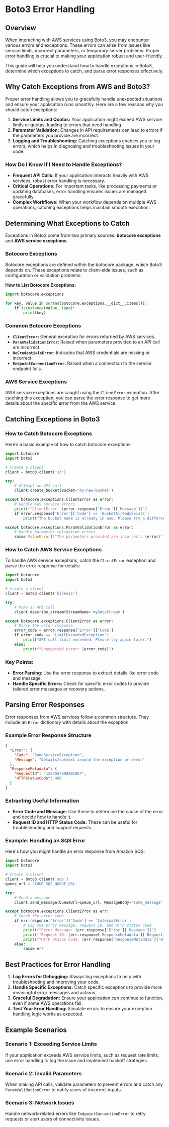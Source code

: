 # Boto3 Error Handling

## Overview

When interacting with AWS services using Boto3, you may encounter various errors and exceptions. These errors can arise from issues like service limits, incorrect parameters, or temporary server problems. Proper error handling is crucial to making your application robust and user-friendly.

This guide will help you understand how to handle exceptions in Boto3, determine which exceptions to catch, and parse error responses effectively.

## Why Catch Exceptions from AWS and Boto3?

Proper error handling allows you to gracefully handle unexpected situations and ensure your application runs smoothly. Here are a few reasons why you should catch exceptions:

1. **Service Limits and Quotas:** Your application might exceed AWS service limits or quotas, leading to errors that need handling.
2. **Parameter Validation:** Changes in API requirements can lead to errors if the parameters you provide are incorrect.
3. **Logging and Troubleshooting:** Catching exceptions enables you to log errors, which helps in diagnosing and troubleshooting issues in your code.

### How Do I Know If I Need to Handle Exceptions?

- **Frequent API Calls:** If your application interacts heavily with AWS services, robust error handling is necessary.
- **Critical Operations:** For important tasks, like processing payments or updating databases, error handling ensures issues are managed gracefully.
- **Complex Workflows:** When your workflow depends on multiple AWS operations, catching exceptions helps maintain smooth execution.

## Determining What Exceptions to Catch

Exceptions in Boto3 come from two primary sources: **botocore exceptions** and **AWS service exceptions**.

### Botocore Exceptions

Botocore exceptions are defined within the botocore package, which Boto3 depends on. These exceptions relate to client-side issues, such as configuration or validation problems.

**How to List Botocore Exceptions:**

```python
import botocore.exceptions

for key, value in sorted(botocore.exceptions.__dict__.items()):
    if isinstance(value, type):
        print(key)
```

### Common Botocore Exceptions

- **`ClientError`:** General exception for errors returned by AWS services.
- **`ParamValidationError`:** Raised when parameters provided to an API call are incorrect.
- **`NoCredentialsError`:** Indicates that AWS credentials are missing or incorrect.
- **`EndpointConnectionError`:** Raised when a connection to the service endpoint fails.

### AWS Service Exceptions

AWS service exceptions are caught using the `ClientError` exception. After catching this exception, you can parse the error response to get more details about the specific error from the AWS service.

## Catching Exceptions in Boto3

### How to Catch Botocore Exceptions

Here’s a basic example of how to catch botocore exceptions:

```python
import botocore
import boto3

# Create a client
client = boto3.client('s3')

try:
    # Attempt an API call
    client.create_bucket(Bucket='my-new-bucket')

except botocore.exceptions.ClientError as error:
    # Handle AWS service errors
    print(f"ClientError: {error.response['Error']['Message']}")
    if error.response['Error']['Code'] == 'BucketAlreadyExists':
        print("The bucket name is already in use. Please try a different name.")

except botocore.exceptions.ParamValidationError as error:
    # Handle parameter validation errors
    raise ValueError(f"The parameters provided are incorrect: {error}")
```

### How to Catch AWS Service Exceptions

To handle AWS service exceptions, catch the `ClientError` exception and parse the error response for details:

```python
import botocore
import boto3

# Create a client
client = boto3.client('kinesis')

try:
    # Make an API call
    client.describe_stream(StreamName='myDataStream')

except botocore.exceptions.ClientError as error:
    # Parse the error response
    error_code = error.response['Error']['Code']
    if error_code == 'LimitExceededException':
        print("API call limit exceeded. Please try again later.")
    else:
        print(f"Unexpected error: {error_code}")
```

### Key Points:

- **Error Parsing:** Use the error response to extract details like error code and message.
- **Handle Specific Errors:** Check for specific error codes to provide tailored error messages or recovery actions.

## Parsing Error Responses

Error responses from AWS services follow a common structure. They include an `Error` dictionary with details about the exception.

### Example Error Response Structure

```json
{
  "Error": {
    "Code": "SomeServiceException",
    "Message": "Details/context around the exception or error"
  },
  "ResponseMetadata": {
    "RequestId": "1234567890ABCDEF",
    "HTTPStatusCode": 400
  }
}
```

### Extracting Useful Information

- **Error Code and Message:** Use these to determine the cause of the error and decide how to handle it.
- **Request ID and HTTP Status Code:** These can be useful for troubleshooting and support requests.

### Example: Handling an SQS Error

Here's how you might handle an error response from Amazon SQS:

```python
import botocore
import boto3

# Create a client
client = boto3.client('sqs')
queue_url = 'YOUR_SQS_QUEUE_URL'

try:
    # Send a message
    client.send_message(QueueUrl=queue_url, MessageBody='some_message')

except botocore.exceptions.ClientError as err:
    # Check the error code
    if err.response['Error']['Code'] == 'InternalError':
        # Log the error message, request ID, and HTTP status code
        print(f"Error Message: {err.response['Error']['Message']}")
        print(f"Request ID: {err.response['ResponseMetadata']['RequestId']}")
        print(f"HTTP Status Code: {err.response['ResponseMetadata']['HTTPStatusCode']}")
    else:
        raise err
```

## Best Practices for Error Handling

1. **Log Errors for Debugging:** Always log exceptions to help with troubleshooting and improving your code.
2. **Handle Specific Exceptions:** Catch specific exceptions to provide more meaningful error messages and actions.
3. **Graceful Degradation:** Ensure your application can continue to function, even if some AWS operations fail.
4. **Test Your Error Handling:** Simulate errors to ensure your exception handling logic works as expected.

## Example Scenarios

### Scenario 1: Exceeding Service Limits

If your application exceeds AWS service limits, such as request rate limits, use error handling to log the issue and implement backoff strategies.

### Scenario 2: Invalid Parameters

When making API calls, validate parameters to prevent errors and catch any `ParamValidationError` to notify users of incorrect inputs.

### Scenario 3: Network Issues

Handle network-related errors like `EndpointConnectionError` to retry requests or alert users of connectivity issues.